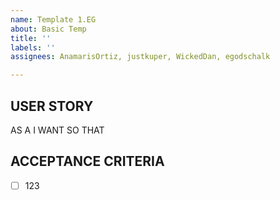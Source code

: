 ```yaml
---
name: Template 1.EG
about: Basic Temp
title: ''
labels: ''
assignees: AnamarisOrtiz, justkuper, WickedDan, egodschalk

---
```


## USER STORY

AS A
I WANT
SO THAT

## ACCEPTANCE CRITERIA
- [ ] 123
